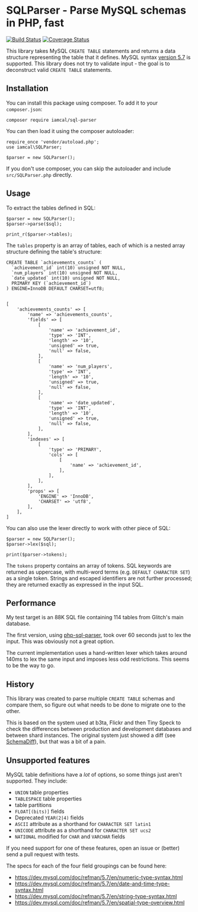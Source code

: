 # SQLParser - Parse MySQL schemas in PHP, fast

[![Build Status](https://travis-ci.org/iamcal/SQLParser.svg?branch=master)](https://travis-ci.org/iamcal/SQLParser)
[![Coverage Status](https://coveralls.io/repos/github/iamcal/SQLParser/badge.svg?branch=master)](https://coveralls.io/github/iamcal/SQLParser?branch=master)

This library takes MySQL `CREATE TABLE` statements and returns a data structure representing the table that it defines.
MySQL syntax [version 5.7](https://dev.mysql.com/doc/refman/5.7/en/create-table.html) is supported.
This library does not try to validate input - the goal is to deconstruct valid `CREATE TABLE` statements.


## Installation

You can install this package using composer. To add it to your `composer.json`:

    composer require iamcal/sql-parser

You can then load it using the composer autoloader:

    require_once 'vendor/autoload.php';
    use iamcal\SQLParser;

    $parser = new SQLParser();

If you don't use composer, you can skip the autoloader and include `src/SQLParser.php` directly.


## Usage

To extract the tables defined in SQL:

    $parser = new SQLParser();
    $parser->parse($sql);

    print_r($parser->tables);

The `tables` property is an array of tables, each of which is a nested array structure defining the 
table's structure:

	CREATE TABLE `achievements_counts` (
	  `achievement_id` int(10) unsigned NOT NULL,
	  `num_players` int(10) unsigned NOT NULL,
	  `date_updated` int(10) unsigned NOT NULL,
	  PRIMARY KEY (`achievement_id`)
	) ENGINE=InnoDB DEFAULT CHARSET=utf8;


	[
		'achievements_counts' => [
			'name' => 'achievements_counts',
			'fields' => [
				[
					'name' => 'achievement_id',
					'type' => 'INT',
					'length' => '10',
					'unsigned' => true,
					'null' => false,
				],
				[
					'name' => 'num_players',
					'type' => 'INT',
					'length' => '10',
					'unsigned' => true,
					'null' => false,
				],
				[
					'name' => 'date_updated',
					'type' => 'INT',
					'length' => '10',
					'unsigned' => true,
					'null' => false,
				],
			],
			'indexes' => [
				[
					'type' => 'PRIMARY',
					'cols' => [
						[
							'name' => 'achievement_id',
						],
					],
				],
			],
			'props' => [
				'ENGINE' => 'InnoDB',
				'CHARSET' => 'utf8',
			],
		],
	]

You can also use the lexer directly to work with other piece of SQL:

    $parser = new SQLParser();
    $parser->lex($sql);

    print($parser->tokens);

The `tokens` property contains an array of tokens. SQL keywords are returned as uppercase, 
with multi-word terms (e.g. `DEFAULT CHARACTER SET`) as a single token. Strings and escaped
identifiers are not further processed; they are returned exactly as expressed in the input SQL.


## Performance

My test target is an 88K SQL file containing 114 tables from Glitch's main database.

The first version, using [php-sql-parser](http://code.google.com/p/php-sql-parser/), took over 60
seconds just to lex the input. This was obviously not a great option.

The current implementation uses a hand-written lexer which takes around 140ms to lex the same
input and imposes less odd restrictions. This seems to be the way to go.


## History

This library was created to parse multiple `CREATE TABLE` schemas and compare them, so
figure out what needs to be done to migrate one to the other.

This is based on the system used at b3ta, Flickr and then Tiny Speck to check the differences
between production and development databases and between shard instances. The original system 
just showed a diff (see [SchemaDiff](https://github.com/iamcal/SchemaDiff)), but that was a bit
of a pain.


## Unsupported features

MySQL table definitions have a *lot* of options, so some things just aren't supported. They include:

* `UNION` table properties
* `TABLESPACE` table properties
* table partitions
* `FLOAT[(bits)]` fields
* Deprecated `YEAR(2|4)` fields
* `ASCII` attribute as a shorthand for `CHARACTER SET latin1`
* `UNICODE` attribute as a shorthand for `CHARACTER SET ucs2`
* `NATIONAL` modified for `CHAR` and `VARCHAR` fields

If you need support for one of these features, open an issue or (better) send a pull request with tests.

The specs for each of the four field groupings can be found here:
* https://dev.mysql.com/doc/refman/5.7/en/numeric-type-syntax.html
* https://dev.mysql.com/doc/refman/5.7/en/date-and-time-type-syntax.html
* https://dev.mysql.com/doc/refman/5.7/en/string-type-syntax.html
* https://dev.mysql.com/doc/refman/5.7/en/spatial-type-overview.html
